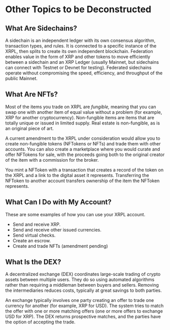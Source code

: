 # Other Topics to be Deconstructed

## What Are Sidechains?

A sidechain is an independent ledger with its own consensus algorithm, transaction types, and rules.  It is connected to a specific instance of the XRPL, then splits to create its own independent blockchain. Federation enables value in the form of XRP and other tokens to move efficiently between a sidechain and an XRP Ledger (usually Mainnet, but sidechains can connect with Testnet or Devnet for testing). Federated sidechains operate without compromising the speed, efficiency, and throughput of the public Mainnet.


## What Are NFTs?

Most of the items you trade on XRPL are _fungible,_ meaning that you can swap one with another item of equal value without a problem (for example, XRP for another cryptocurrency). Non-fungible items are items that are totally unique or issued in limited supply. Real estate is non-fungible, as is an original piece of art.

A current amendment to the XRPL under consideration would allow you to create non-fungible tokens (NFTokens or NFTs) and trade them with other accounts. You can also create a marketplace where you would curate and offer NFTokens for sale, with the proceeds going both to the original creator of the item with a commission for the broker.

You mint a NFToken with a transaction that creates a record of the token on the XRPL and a link to the digital asset it represents. Transferring the NFToken to another account transfers ownership of the item the NFToken represents.


## What Can I Do with My Account?

These are some examples of how you can use your XRPL account.

* Send and receive XRP.
* Send and receive other issued currencies.
* Send virtual checks.
* Create an escrow.
* Create and trade NFTs (amendment pending)

## What Is the DEX?

A decentralized exchange (DEX) coordinates large-scale trading of crypto assets between multiple users. They do so using automated algorithms rather than requiring a middleman between buyers and sellers. Removing the intermediaries reduces costs, typically at great savings to both parties.

An exchange typically involves one party creating an offer to trade one currency for another (for example, XRP for USD). The system tries to match the offer with one or more matching offers (one or more offers to exchange USD for XRP). The DEX returns prospective matches, and the parties have the option of accepting the trade.